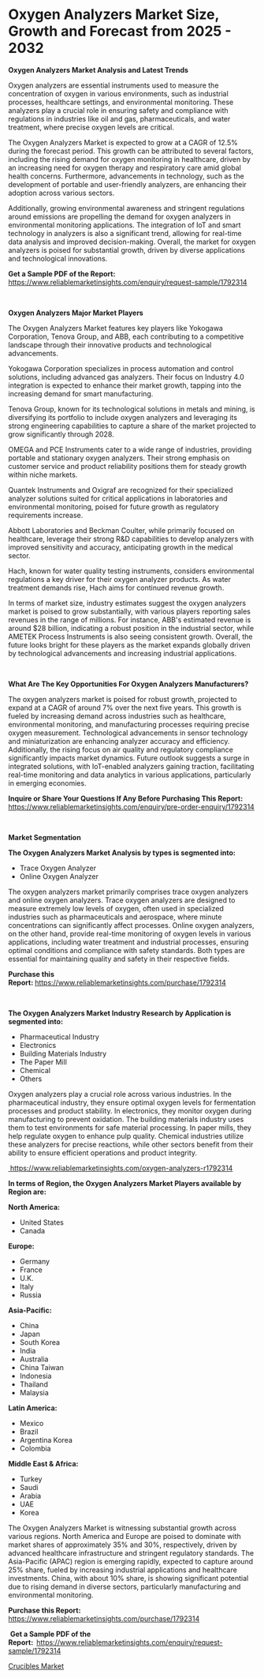 <p><h1>Oxygen Analyzers Market Size, Growth and Forecast from 2025 - 2032</h1></p><p><strong>Oxygen Analyzers Market Analysis and Latest Trends</strong></p>
<p><p>Oxygen analyzers are essential instruments used to measure the concentration of oxygen in various environments, such as industrial processes, healthcare settings, and environmental monitoring. These analyzers play a crucial role in ensuring safety and compliance with regulations in industries like oil and gas, pharmaceuticals, and water treatment, where precise oxygen levels are critical.</p><p>The Oxygen Analyzers Market is expected to grow at a CAGR of 12.5% during the forecast period. This growth can be attributed to several factors, including the rising demand for oxygen monitoring in healthcare, driven by an increasing need for oxygen therapy and respiratory care amid global health concerns. Furthermore, advancements in technology, such as the development of portable and user-friendly analyzers, are enhancing their adoption across various sectors. </p><p>Additionally, growing environmental awareness and stringent regulations around emissions are propelling the demand for oxygen analyzers in environmental monitoring applications. The integration of IoT and smart technology in analyzers is also a significant trend, allowing for real-time data analysis and improved decision-making. Overall, the market for oxygen analyzers is poised for substantial growth, driven by diverse applications and technological innovations.</p></p>
<p><strong>Get a Sample PDF of the Report:&nbsp;</strong> <a href="https://www.reliablemarketinsights.com/enquiry/request-sample/1792314?utm_campaign=2606&utm_medium=2&utm_source=Github&utm_content=ia&utm_term=20022025&utm_id=oxygen-analyzers">https://www.reliablemarketinsights.com/enquiry/request-sample/1792314</a></p>
<p>&nbsp;</p>
<p><strong>Oxygen Analyzers Major Market Players</strong></p>
<p><p>The Oxygen Analyzers Market features key players like Yokogawa Corporation, Tenova Group, and ABB, each contributing to a competitive landscape through their innovative products and technological advancements. </p><p>Yokogawa Corporation specializes in process automation and control solutions, including advanced gas analyzers. Their focus on Industry 4.0 integration is expected to enhance their market growth, tapping into the increasing demand for smart manufacturing.</p><p>Tenova Group, known for its technological solutions in metals and mining, is diversifying its portfolio to include oxygen analyzers and leveraging its strong engineering capabilities to capture a share of the market projected to grow significantly through 2028.</p><p>OMEGA and PCE Instruments cater to a wide range of industries, providing portable and stationary oxygen analyzers. Their strong emphasis on customer service and product reliability positions them for steady growth within niche markets.</p><p>Quantek Instruments and Oxigraf are recognized for their specialized analyzer solutions suited for critical applications in laboratories and environmental monitoring, poised for future growth as regulatory requirements increase.</p><p>Abbott Laboratories and Beckman Coulter, while primarily focused on healthcare, leverage their strong R&D capabilities to develop analyzers with improved sensitivity and accuracy, anticipating growth in the medical sector.</p><p>Hach, known for water quality testing instruments, considers environmental regulations a key driver for their oxygen analyzer products. As water treatment demands rise, Hach aims for continued revenue growth.</p><p>In terms of market size, industry estimates suggest the oxygen analyzers market is poised to grow substantially, with various players reporting sales revenues in the range of millions. For instance, ABB's estimated revenue is around $28 billion, indicating a robust position in the industrial sector, while AMETEK Process Instruments is also seeing consistent growth. Overall, the future looks bright for these players as the market expands globally driven by technological advancements and increasing industrial applications.</p></p>
<p>&nbsp;</p>
<p><strong>What Are The Key Opportunities For Oxygen Analyzers Manufacturers?</strong></p>
<p><p>The oxygen analyzers market is poised for robust growth, projected to expand at a CAGR of around 7% over the next five years. This growth is fueled by increasing demand across industries such as healthcare, environmental monitoring, and manufacturing processes requiring precise oxygen measurement. Technological advancements in sensor technology and miniaturization are enhancing analyzer accuracy and efficiency. Additionally, the rising focus on air quality and regulatory compliance significantly impacts market dynamics. Future outlook suggests a surge in integrated solutions, with IoT-enabled analyzers gaining traction, facilitating real-time monitoring and data analytics in various applications, particularly in emerging economies.</p></p>
<p><strong>Inquire or Share Your Questions If Any Before Purchasing This Report:</strong> <a href="https://www.reliablemarketinsights.com/enquiry/pre-order-enquiry/1792314?utm_campaign=2606&utm_medium=2&utm_source=Github&utm_content=ia&utm_term=20022025&utm_id=oxygen-analyzers">https://www.reliablemarketinsights.com/enquiry/pre-order-enquiry/1792314</a></p>
<p>&nbsp;</p>
<p><strong>Market Segmentation</strong></p>
<p><strong>The Oxygen Analyzers Market Analysis by types is segmented into:</strong></p>
<p><ul><li>Trace Oxygen Analyzer</li><li>Online Oxygen Analyzer</li></ul></p>
<p><p>The oxygen analyzers market primarily comprises trace oxygen analyzers and online oxygen analyzers. Trace oxygen analyzers are designed to measure extremely low levels of oxygen, often used in specialized industries such as pharmaceuticals and aerospace, where minute concentrations can significantly affect processes. Online oxygen analyzers, on the other hand, provide real-time monitoring of oxygen levels in various applications, including water treatment and industrial processes, ensuring optimal conditions and compliance with safety standards. Both types are essential for maintaining quality and safety in their respective fields.</p></p>
<p><strong>Purchase this Report:&nbsp;</strong><a href="https://www.reliablemarketinsights.com/purchase/1792314?utm_campaign=2606&utm_medium=2&utm_source=Github&utm_content=ia&utm_term=20022025&utm_id=oxygen-analyzers">https://www.reliablemarketinsights.com/purchase/1792314</a></p>
<p>&nbsp;</p>
<p><strong>The Oxygen Analyzers Market Industry Research by Application is segmented into:</strong></p>
<p><ul><li>Pharmaceutical Industry</li><li>Electronics</li><li>Building Materials Industry</li><li>The Paper Mill</li><li>Chemical</li><li>Others</li></ul></p>
<p><p>Oxygen analyzers play a crucial role across various industries. In the pharmaceutical industry, they ensure optimal oxygen levels for fermentation processes and product stability. In electronics, they monitor oxygen during manufacturing to prevent oxidation. The building materials industry uses them to test environments for safe material processing. In paper mills, they help regulate oxygen to enhance pulp quality. Chemical industries utilize these analyzers for precise reactions, while other sectors benefit from their ability to ensure efficient operations and product integrity.</p></p>
<p><a href="https://www.reliablemarketinsights.com/oxygen-analyzers-r1792314?utm_campaign=2606&utm_medium=2&utm_source=Github&utm_content=ia&utm_term=20022025&utm_id=oxygen-analyzers">&nbsp;https://www.reliablemarketinsights.com/oxygen-analyzers-r1792314</a></p>
<p><strong>In terms of Region, the Oxygen Analyzers Market Players available by Region are:</strong></p>
<p>
    <p> <strong> North America: </strong>
        <ul>
            <li>United States</li>
            <li>Canada</li>
        </ul>
        </p> 
    <p> <strong> Europe: </strong>
        <ul>
            <li>Germany</li>
            <li>France</li>
            <li>U.K.</li>
            <li>Italy</li>
            <li>Russia</li>
        </ul>
        </p> 
    <p> <strong> Asia-Pacific: </strong>
        <ul>
            <li>China</li>
            <li>Japan</li>
            <li>South Korea</li>
            <li>India</li>
            <li>Australia</li>
            <li>China Taiwan</li>
            <li>Indonesia</li>
            <li>Thailand</li>
            <li>Malaysia</li>
        </ul>
        </p> 
    <p> <strong> Latin America: </strong>
        <ul>
            <li>Mexico</li>
            <li>Brazil</li>
            <li>Argentina Korea</li>
            <li>Colombia</li>
        </ul>
        </p> 
    <p> <strong> Middle East & Africa: </strong>
        <ul>
            <li>Turkey</li>
            <li>Saudi</li>
            <li>Arabia</li>
            <li>UAE</li>
            <li>Korea</li>
        </ul>
    </p>
    </p>
<p><p>The Oxygen Analyzers Market is witnessing substantial growth across various regions. North America and Europe are poised to dominate with market shares of approximately 35% and 30%, respectively, driven by advanced healthcare infrastructure and stringent regulatory standards. The Asia-Pacific (APAC) region is emerging rapidly, expected to capture around 25% share, fueled by increasing industrial applications and healthcare investments. China, with about 10% share, is showing significant potential due to rising demand in diverse sectors, particularly manufacturing and environmental monitoring.</p></p>
<p><strong>Purchase this Report: </strong><a href="https://www.reliablemarketinsights.com/purchase/1792314?utm_campaign=2606&utm_medium=2&utm_source=Github&utm_content=ia&utm_term=20022025&utm_id=oxygen-analyzers">https://www.reliablemarketinsights.com/purchase/1792314</a></p>
<p>&nbsp;<strong>Get a Sample PDF of the Report:&nbsp;&nbsp;</strong><a href="https://www.reliablemarketinsights.com/enquiry/request-sample/1792314?utm_campaign=2606&utm_medium=2&utm_source=Github&utm_content=ia&utm_term=20022025&utm_id=oxygen-analyzers">https://www.reliablemarketinsights.com/enquiry/request-sample/1792314</a></p>
<p><strong></strong></p>
<p><p><a href="https://github.com/jamastodola515/Market-Research-Report-List-1/blob/main/crucibles-market.md?utm_campaign=2606&utm_medium=2&utm_source=Github&utm_content=ia&utm_term=20022025&utm_id=oxygen-analyzers">Crucibles Market</a></p></p>